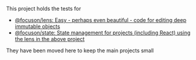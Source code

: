This project holds the tests for

* [@focuson/lens: Easy - perhaps even beautiful - code for editing deep immutable objects](modules/lens/README.md)
* [@focuson/state: State management for projects (including React) using the lens in the above project](modules/state/README.md)
 
They have been moved here to keep the main projects small
